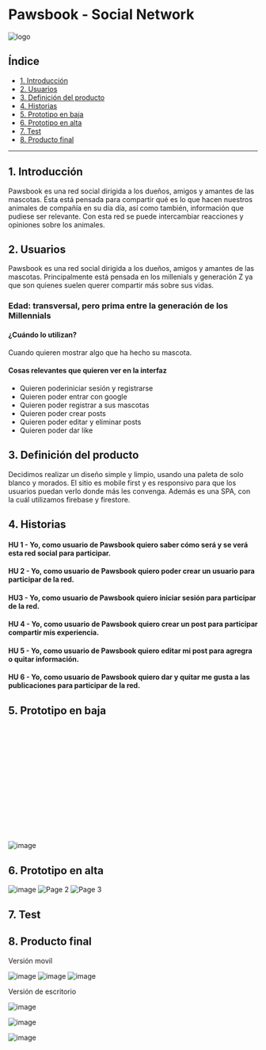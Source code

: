 # Pawsbook - Social Network


![logo](https://user-images.githubusercontent.com/122575839/231538304-44b344b2-96af-4297-bf72-7f4707690cdc.png)

## Índice

* [1. Introducción](#1-Introducción)
* [2. Usuarios](#2-Usuarios)
* [3. Definición del producto](#3-Definición-del-producto)
* [4. Historias](#4-Historias)
* [5. Prototipo en baja](#5-Prototipo-en-baja)
* [6. Prototipo en alta](#6-Prototipo-en-alta)
* [7. Test](#7-Test)
* [8. Producto final](#8-Producto-final)

***

## 1. Introducción

Pawsbook es una red social dirigida a los dueños, amigos y amantes de las mascotas. Ésta está pensada para compartir qué es lo que hacen nuestros animales de compañía en su día día, así como también, información que pudiese ser relevante. Con esta red se puede intercambiar reacciones y opiniones sobre los animales.


## 2. Usuarios

Pawsbook es una red social dirigida a los dueños, amigos y amantes de las mascotas. Principalmente está pensada en los millenials y generación Z ya que son quienes suelen querer compartir más sobre sus vidas.

### Edad: transversal, pero prima entre la generación de los Millennials

#### ¿Cuándo lo utilizan?

Cuando quieren mostrar algo que ha hecho su mascota.

#### Cosas relevantes que quieren ver en la interfaz

* Quieren poderiniciar sesión y registrarse
* Quieren poder entrar con google
* Quieren poder registrar a sus mascotas
* Quieren poder crear posts
* Quieren poder editar y eliminar posts
* Quieren poder dar like

## 3. Definición del producto

Decidimos realizar un diseño simple y limpio, usando una paleta de solo blanco y morados. El sitio es mobile first y es responsivo para que los usuarios puedan verlo donde más les convenga. Además es una SPA, con la cuál utilizamos firebase y firestore.

## 4. Historias

#### HU 1 - Yo, como usuario de Pawsbook quiero saber cómo será y se verá esta red social para participar.

#### HU 2 - Yo, como usuario de Pawsbook quiero poder crear un usuario para participar de la red.

#### HU3 - Yo, como usuario de Pawsbook quiero iniciar sesión para participar de la red.

#### HU 4 - Yo, como usuario de Pawsbook quiero crear un post para participar compartir mis experiencia.

#### HU 5 - Yo, como usuario de Pawsbook quiero editar mi post para agregra o quitar información.

#### HU 6 - Yo, como usuario de Pawsbook quiero dar y quitar me gusta a las publicaciones para participar de la red.

## 5. Prototipo en baja

<?xml version="1.0" encoding="UTF-8"?>
<svg xmlns="http://www.w3.org/2000/svg" viewBox="0 0 998.05 463.79"/>![image](https://user-images.githubusercontent.com/122575839/231551837-3f3fc94b-351b-483a-80f2-68a1b5a33ab8.png)



## 6. Prototipo en alta

![image](https://user-images.githubusercontent.com/122575839/231526542-0aae06ea-9b6d-4b51-9b1d-7e7ead90dcb9.png)
![Page 2](https://user-images.githubusercontent.com/122575839/231552277-c603935d-13ff-4a67-a613-8f669be76398.png)
![Page 3](https://user-images.githubusercontent.com/122575839/231552298-268e6aa6-e98d-4549-bcd3-267dab45b114.png)


## 7. Test

## 8. Producto final

Versión movil

![image](https://user-images.githubusercontent.com/122575839/231556959-1403edbf-2763-4790-b57d-1e8d452c8b3f.png)
![image](https://user-images.githubusercontent.com/122575839/231556842-74ff562a-70f5-4fed-a3eb-b824b516d102.png)
![image](https://user-images.githubusercontent.com/122575839/231557114-cd371706-1ae0-4f12-b345-3bcb4bdb7b7f.png)



Versión de escritorio

![image](https://user-images.githubusercontent.com/122575839/231556709-8bff75b6-19bf-4f85-9bbf-114c6207de77.png)

![image](https://user-images.githubusercontent.com/122575839/231556493-7e93c5ae-d9b1-476d-8907-ce981f5a4d8e.png)

![image](https://user-images.githubusercontent.com/122575839/231556601-ea286cec-0a2e-439b-8e71-00e146fb27de.png)



